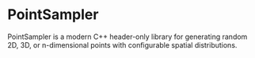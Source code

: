 # PointSampler
PointSampler is a modern C++ header-only library for generating random 2D, 3D, or n-dimensional points with configurable spatial distributions.
